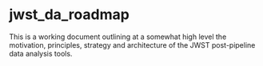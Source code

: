 # jwst_da_roadmap

This is a working document outlining at a somewhat high level the motivation, principles, strategy and architecture of the JWST post-pipeline data analysis tools. 
